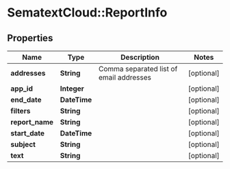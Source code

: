 # SematextCloud::ReportInfo

## Properties
| Name            | Type         | Description                             | Notes      |
| --------------- | ------------ | --------------------------------------- | ---------- |
| **addresses**   | **String**   | Comma separated list of email addresses | [optional] |
| **app_id**      | **Integer**  |                                         | [optional] |
| **end_date**    | **DateTime** |                                         | [optional] |
| **filters**     | **String**   |                                         | [optional] |
| **report_name** | **String**   |                                         | [optional] |
| **start_date**  | **DateTime** |                                         | [optional] |
| **subject**     | **String**   |                                         | [optional] |
| **text**        | **String**   |                                         | [optional] |
